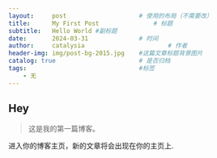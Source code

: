 ```yaml
---
layout:     post   				    # 使用的布局（不需要改）
title:      My First Post 				# 标题 
subtitle:   Hello World #副标题
date:       2024-03-31 				# 时间
author:     catalysia 						# 作者
header-img: img/post-bg-2015.jpg 	#这篇文章标题背景图片
catalog: true 						# 是否归档
tags:								#标签
    - 无
---
```


## Hey
>这是我的第一篇博客。

进入你的博客主页，新的文章将会出现在你的主页上.
